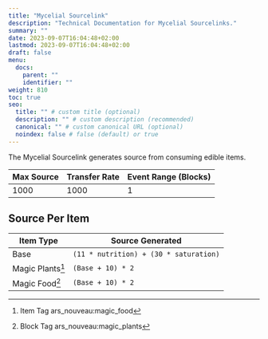 ```yaml
---
title: "Mycelial Sourcelink"
description: "Technical Documentation for Mycelial Sourcelinks."
summary: ""
date: 2023-09-07T16:04:48+02:00
lastmod: 2023-09-07T16:04:48+02:00
draft: false
menu:
  docs:
    parent: ""
    identifier: ""
weight: 810
toc: true
seo:
  title: "" # custom title (optional)
  description: "" # custom description (recommended)
  canonical: "" # custom canonical URL (optional)
  noindex: false # false (default) or true
---
```


The Mycelial Sourcelink generates source from consuming edible items.

| Max Source | Transfer Rate | Event Range (Blocks) |
| ---------- | ------------- | -------------------- |
| 1000       | 1000          | 1                    |

## Source Per Item

| Item Type        | Source Generated                       |
| ---------------- | -------------------------------------- |
| Base             | `(11 * nutrition) + (30 * saturation)` |
| Magic Plants[^1] | `(Base + 10) * 2`                      |
| Magic Food[^2]   | `(Base + 10) * 2`                      |

[^1]: <span class="badge text-bg-info">Item Tag</span> <span class="badge text-bg-dark">ars_nouveau:magic_food</span>
[^2]: <span class="badge text-bg-info">Block Tag</span> <span class="badge text-bg-dark">ars_nouveau:magic_plants</span>
